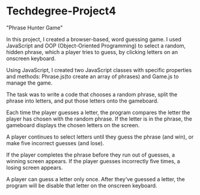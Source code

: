 # Techdegree-Project4

"Phrase Hunter Game"

In this project, I created a browser-based, word guessing game. 
I used JavaScript and OOP (Object-Oriented Programming) to select a random,
hidden phrase, which a player tries to guess, by clicking letters on an onscreen keyboard.

Using JavaScript, I created two JavaScript classes with specific properties and methods: 
Phrase.js(to create an array of phrases) and Game.js to manage the game.

The task was to write a code that chooses a random phrase, split the phrase into letters, and put those letters onto the gameboard.

Each time the player guesses a letter, the program compares the letter the player has chosen with the random phrase.
If the letter is in the phrase, the gameboard displays the chosen letters on the screen.

A player continues to select letters until they guess the phrase (and win), or make five incorrect guesses (and lose).

If the player completes the phrase before they run out of guesses, a winning screen appears. 
If the player guesses incorrectly five times, a losing screen appears.

A player can guess a letter only once. After they’ve guessed a letter, the program will be disable that letter on the onscreen keyboard.

